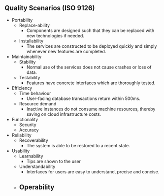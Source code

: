 ## Quality Scenarios (ISO 9126)

- Portability
    - Replace-ability
        - Components are designed such that they can be replaced with new technologies if needed.
    - Installability
        - The services are constructed to be deployed quickly and simply whenever new features are completed.
- Maintainability
    - Stability
        - Normal use of the services does not cause crashes or loss of data.
    - Testability
        - Features have concrete interfaces which are thoroughly tested.
- Efficiency
    - Time behaviour
        - User-facing database transactions return within 500ms. 
    - Resource demand
        - Inactive instances do not consume machine resources, thereby saving on cloud infrastructure costs.
- Functionality
    - Security
    - Accuracy
- Reliability
    - Recoverability
        - The system is able to be restored to a recent state.
- Usability
    - Learnability
        - Tips are shown to the user
    - Understandability
        - Interfaces for users are easy to understand, precise and concise.
    - Operability
        - 
